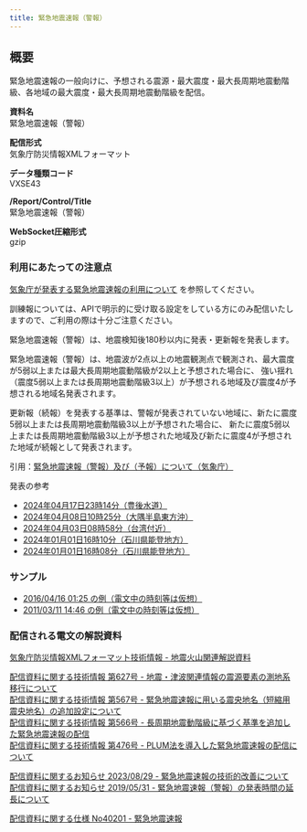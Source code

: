```yaml
---
title: 緊急地震速報（警報）
---
```


## 概要
緊急地震速報の一般向けに、予想される震源・最大震度・最大長周期地震動階級、各地域の最大震度・最大長周期地震動階級を配信。

**資料名** <br/>
 緊急地震速報（警報）
 
**配信形式** <br/>
 気象庁防災情報XMLフォーマット

**データ種類コード** <br/>
 VXSE43
 
**/Report/Control/Title** <br/>
 緊急地震速報（警報）

**WebSocket圧縮形式** <br/>
 gzip


### 利用にあたっての注意点
[気象庁が発表する緊急地震速報の利用について](/docs/eew.md) を参照してください。

訓練報については、APIで明示的に受け取る設定をしている方にのみ配信いたしますので、ご利用の際は十分ご注意ください。

緊急地震速報（警報）は、地震検知後180秒以内に発表・更新報を発表します。 


緊急地震速報（警報）は、地震波が2点以上の地震観測点で観測され、最大震度が5弱以上または最大長周期地震動階級が2以上と予想された場合に、
強い揺れ（震度5弱以上または長周期地震動階級3以上）が予想される地域及び震度4が予想される地域名発表されます。

更新報（続報）を発表する基準は、警報が発表されていない地域に、新たに震度5弱以上または長周期地震動階級3以上が予想された場合に、
新たに震度5弱以上または長周期地震動階級3以上が予想された地域及び新たに震度4が予想された地域が続報として発表されます。

引用：[緊急地震速報（警報）及び（予報）について（気象庁）](https://www.data.jma.go.jp/eew/data/nc/shikumi/shousai.html)

発表の参考
* [2024年04月17日23時14分（豊後水道）](https://eew-history.dmdata.ne.jp/20240417231454)
* [2024年04月08日10時25分（大隅半島東方沖）](https://eew-history.dmdata.ne.jp/20240408102535)
* [2024年04月03日08時58分（台湾付近）](https://eew-history.dmdata.ne.jp/20240403085830)
* [2024年01月01日16時10分（石川県能登地方）](https://eew-history.dmdata.ne.jp/20240101161010)
* [2024年01月01日16時08分（石川県能登地方）](https://eew-history.dmdata.ne.jp/20240101160608)

### サンプル

* [2016/04/16 01:25 の例（電文中の時刻等は仮想）](https://sample.dmdata.jp/eew/20171213a/xml/)
* [2011/03/11 14:46 の例（電文中の時刻等は仮想）](https://sample.dmdata.jp/eew/20171213b/xml/)

### 配信される電文の解説資料
[気象庁防災情報XMLフォーマット技術情報 - 地震火山関連解説資料](https://dmdata.jp/docs/jma/manual/0101-0185.pdf#page=99)


[配信資料に関する技術情報 第627号 - 地震・津波関連情報の震源要素の測地系移行について](https://dmdata.jp/docs/jma/technical/627.pdf) <br/>
[配信資料に関する技術情報 第567号 - 緊急地震速報に用いる震央地名（短縮用震央地名）の追加設定について](https://dmdata.jp/docs/jma/technical/567.pdf) <br/>
[配信資料に関する技術情報 第566号 - 長周期地震動階級に基づく基準を追加した緊急地震速報の配信](https://dmdata.jp/docs/jma/technical/566.pdf) <br/>
[配信資料に関する技術情報 第476号 - PLUM法を導入した緊急地震速報の配信について](https://dmdata.jp/docs/jma/technical/476.pdf)


[配信資料に関するお知らせ 2023/08/29 - 緊急地震速報の技術的改善について](https://dmdata.jp/docs/jma/notice/20230829a.pdf) <br/>
[配信資料に関するお知らせ 2019/05/31 - 緊急地震速報（警報）の発表時間の延長について](https://dmdata.jp/docs/jma/notice/20190531a.pdf)


[配信資料に関する仕様 No40201 - 緊急地震速報](https://www.data.jma.go.jp/suishin/shiyou/pdf/no40201)
